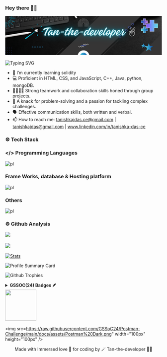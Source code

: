 ### Hey there 👋🏻 

![Tan-the-developer✌](https://github.com/tanishka786/tanishka786/blob/main/Black%20Bg.png)

![Typing SVG](https://readme-typing-svg.herokuapp.com?font=poppins&color=00ffff&size=24&width=600&lines=👩🏻‍💻BuddingSoftwareEngineer)

- 🌱 I’m currently learning solidity
- 💻 Proficient in HTML, CSS, and JavaScript, C++, Java, python, mongoDB.
- 🫱🏼‍🫲🏻 Strong teamwork and collaboration skills honed through group projects.
- 🔧 A knack for problem-solving and a passion for tackling complex challenges.
- 🗣️ Effective communication skills, both written and verbal.
- 📫 How to reach me: tanishkajdas.ce@gmail.com | tanishkajdas@gmail.com | www.linkedin.com/in/tanishka-das-ce 

### ⚙️ Tech Stack

### </> Programming Languages
![pl](https://skillicons.dev/icons?i=js,html,css,java,python,solidity)

### Frame Works, database & Hosting platform
![pl](https://skillicons.dev/icons?i=react,nodejs,mongodb,mysql,netlify)

### Others
![pl](https://skillicons.dev/icons?i=aws,gcp,docker,kubernetes,npm,git,github,vscode)

### ⚙️ Github Analysis

<p align="left"> 
  <a href="https://github.com/tanishka786"> 
    <img height="190" src="https://github-readme-stats.vercel.app/api?username=tanishka786&show_icons=truet&include_all_commits=true&count-private=true&theme=transparent"/>
    <br>
    <br>
    <img height="190" src="https://github-readme-stats.vercel.app/api/top-langs/?username=tanishka786&layout=compact&langs_count=9&theme=transparent"/>
  </a>
</p>

<p align="left"> 
  <a href="https://github.com/tanishka786"> 
  <img height="200cm" src="https://github-stats-alpha.vercel.app/api/?username=tanishka786&cc=333333&tc=000000&ic=00ffff" alt="Stats"/>
  </a>
</p>

<p align="left"> 
  <img height="200cm" src="https://github-profile-summary-cards.vercel.app/api/cards/profile-details?username=tanishka786&theme=transparent" alt="Profile Summary Card"/>
</p>

<p align="left"> 
  <img src="https://github-profile-trophy.vercel.app/?username=tanishka786&theme=algolia" alt="Github Trophies"/>
</p>

<details>	
<summary><b>GSSOC(24) Badges 🪶</b></summary><br>
<div style='display:flex; align-items:center; gap: 10px;' align='center'><a href="https://gssoc.girlscript.tech/leaderboard">
<img src="https://raw.githubusercontent.com/GSSoC24/Postman-Challenge/main/docs/assets/Postman White.png" width="100px" height="100px" />
<img src="https://raw.githubusercontent.com/GSSoC24/Hack-Web3Conf/refs/heads/main/assets/Hack-Web3Conf 2024 Badge (2).png" width="100px" height="100px" />
<img src="https://raw.githubusercontent.com/GSSoC24/Postman-Challenge/main/docs/assets/1.png" width="100px" height="100px" />
<img src="https://raw.githubusercontent.com/GSSoC24/Postman-Challenge/main/docs/assets/2.png" width="100px" height="100px" />
<img src="https://raw.githubusercontent.com/GSSoC24/Postman-Challenge/main/docs/assets/3.png" width="100px" height="100px" />
<img src="https://raw.githubusercontent.com/GSSoC24/Postman-Challenge/main/docs/assets/4.png" width="100px" height="100px" />
<img src="https://raw.githubusercontent.com/GSSoC24/Postman-Challenge/main/docs/assets/5.png" width="100px" height="100px" />
<img src="https://raw.githubusercontent.com/GSSoC24/Postman-Challenge/main/docs/assets/6.png" width="105px" height="105px" />
<img src="https://raw.githubusercontent.com/GSSoC24/Postman-Challenge/main/docs/assets/7.png" width="100px" height="100px" />
<img src="https://raw.githubusercontent.com/GSSoC24/Postman-Challenge/main/docs/assets/8.png" width="100px" height="100px" />
<img src="https://raw.githubusercontent.com/GSSoC24/Contributor/refs/heads/main/assets/Code Luminary.png" width="105px" height="105px" />
<img src="https://raw.githubusercontent.com/GSSoC24/Contributor/refs/heads/main/assets/Git Explorer.png" width="100px" height="100px" />
<img src="https://raw.githubusercontent.com/GSSoC24/Contributor/refs/heads/main/assets/Pull Expert.png" width="100px" height="100px" /></a>
</div>
</details>

<img src="https://raw.githubusercontent.com/GSSoC24/Hack-Web3Conf/refs/heads/main/assets/Hack-Web3Conf 2024 Badge (2).png" width="100px" height="100px" />

<img src=https://raw.githubusercontent.com/GSSoC24/Postman-Challenge/main/docs/assets/Postman%20Dark.png" width="100px" height="100px" />

<p align="center"> Made with Immersed love 💖 for coding by 🪄 Tan-the-developer ✌🏻</p>
 
